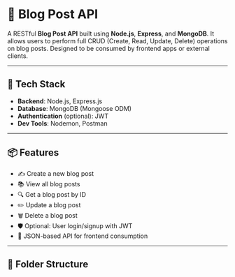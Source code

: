 # 📝 Blog Post API

A RESTful **Blog Post API** built using **Node.js**, **Express**, and **MongoDB**. It allows users to perform full CRUD (Create, Read, Update, Delete) operations on blog posts. Designed to be consumed by frontend apps or external clients.

---

## 🚀 Tech Stack

- **Backend**: Node.js, Express.js
- **Database**: MongoDB (Mongoose ODM)
- **Authentication** (optional): JWT
- **Dev Tools**: Nodemon, Postman

---

## 📦 Features

- ✍️ Create a new blog post
- 📚 View all blog posts
- 🔍 Get a blog post by ID
- ✏️ Update a blog post
- 🗑 Delete a blog post
- 🛡 Optional: User login/signup with JWT
- 📄 JSON-based API for frontend consumption

---

## 📁 Folder Structure

